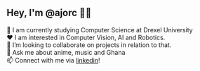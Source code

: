## Hey, I'm @ajorc 👋🏾
 
🌱 I am currently studying Computer Science at Drexel University </br>
❤️ I am interested in Computer Vision, AI and Robotics. </br>
👯 I’m looking to collaborate on projects in relation to that. </br>
💬 Ask me about anime, music and Ghana </br>
📫 Connect with me via [linkedin](https://www.linkedin.com/in/maocran/)!


